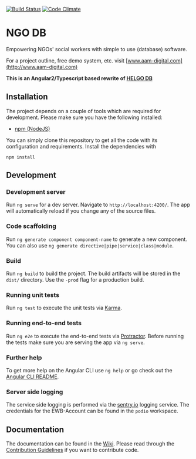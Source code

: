 [![Build Status](https://travis-ci.org/NGO-DB/ndb-core.svg?branch=master)](https://travis-ci.org/NGO-DB/ndb-core)
[![Code Climate](https://codeclimate.com/github/NGO-DB/ndb-core/badges/gpa.svg)](https://codeclimate.com/github/NGO-DB/ndb-core)

# NGO DB
Empowering NGOs' social workers with simple to use (database) software.

For a project outline, free demo system, etc. visit [www.aam-digital.com](http://www.aam-digital.com)

**This is an Angular2/Typescript based rewrite of [HELGO DB](https://github.com/NGO-DB/helgo_db)**


## Installation
The project depends on a couple of tools which are required for development. Please make sure you have the following installed:
- [npm (NodeJS)](https://www.npmjs.org/)

You can simply clone this repository to get all the code with its configuration and requirements.
Install the dependencies with
```
npm install
```

## Development

### Development server

Run `ng serve` for a dev server. Navigate to `http://localhost:4200/`. The app will automatically reload if you change any of the source files.

### Code scaffolding

Run `ng generate component component-name` to generate a new component. You can also use `ng generate directive|pipe|service|class|module`.

### Build

Run `ng build` to build the project. The build artifacts will be stored in the `dist/` directory. Use the `-prod` flag for a production build.

### Running unit tests

Run `ng test` to execute the unit tests via [Karma](https://karma-runner.github.io).

### Running end-to-end tests

Run `ng e2e` to execute the end-to-end tests via [Protractor](http://www.protractortest.org/).
Before running the tests make sure you are serving the app via `ng serve`.

### Further help

To get more help on the Angular CLI use `ng help` or go check out the [Angular CLI README](https://github.com/angular/angular-cli/blob/master/README.md).

### Server side logging

The service side logging is performed via the [sentry.io](https://sentry.io/ewb/aam-digital/) logging service. 
The credentials for the EWB-Account can be found in the `podio` workspace.

## Documentation

The documentation can be found in the [Wiki](https://github.com/NGO-DB/ndb-core/wiki). Please read through the [Contribution Guidelines](https://github.com/NGO-DB/ndb-core/wiki/Contribution-Guidelines) if you want to contribute code.



